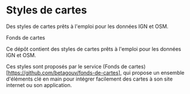 # Styles de cartes

Des styles de cartes prêts à l'emploi pour les données IGN et OSM.

Fonds de cartes

Ce dépôt contient des styles de cartes prêts à l'emploi pour les données IGN et OSM.

Ces styles sont proposés par le service (Fonds de cartes)[https://github.com/betagouv/fonds-de-cartes], qui propose un ensemble d'éléments clé en main pour intégrer facilement des cartes à son site internet ou son application.